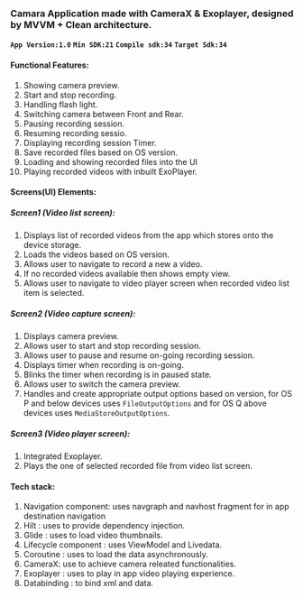 ### Camara Application made with **CameraX** & **Exoplayer**, designed by MVVM + Clean architecture.

**``App Version:1.0``**
**``Min SDK:21``**
**``Compile sdk:34``**
**``Target Sdk:34``**

#### Functional Features:
1. Showing camera preview.
2. Start and stop recording.
4. Handling flash light.
5. Switching camera between Front and Rear.
6. Pausing recording session.
7. Resuming recording sessio.
8. Displaying recording session Timer.
9. Save recorded files based on OS version.
10. Loading and showing recorded files into the UI
11. Playing recorded videos with inbuilt ExoPlayer.

#### Screens(UI) Elements:
##### Screen1 (Video list screen):
1. Displays list of recorded videos from the app which stores onto the device storage.
2. Loads the videos based on OS version.
3. Allows user to navigate to record a new a video.
4. If no recorded videos available then shows empty view.
5. Allows user to navigate to video player screen when recorded video list item is selected.

##### Screen2 (Video capture screen):
1. Displays camera preview.
2. Allows user to start and stop recording session.
3. Allows user to pause and resume on-going recording session.
4. Displays timer when recording is on-going.
5. Blinks the timer when recording is in paused state.
6. Allows user to switch the camera preview.
7. Handles and create appropriate output options based on version, for OS P and below devices uses ```FileOutputOptions``` and for OS Q above devices uses ```MediaStoreOutputOptions```.

##### Screen3 (Video player screen):
1. Integrated Exoplayer.
2. Plays the one of selected recorded file from video list screen.

#### Tech stack:
1. Navigation component: uses navgraph and navhost fragment for in app destination navigation
2. Hilt : uses to provide dependency injection.
3. Glide : uses to load video thumbnails.
4. Lifecycle component : uses ViewModel and Livedata.
5. Coroutine : uses to load the data asynchronously.
6. CameraX: use to achieve camera releated functionalities.
7. Exoplayer : uses to play in app video playing experience.
8. Databinding : to bind xml and data.


